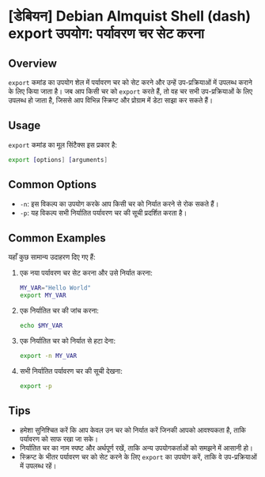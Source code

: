 # [डेबियन] Debian Almquist Shell (dash) export उपयोग: पर्यावरण चर सेट करना

## Overview
`export` कमांड का उपयोग शेल में पर्यावरण चर को सेट करने और उन्हें उप-प्रक्रियाओं में उपलब्ध कराने के लिए किया जाता है। जब आप किसी चर को `export` करते हैं, तो वह चर सभी उप-प्रक्रियाओं के लिए उपलब्ध हो जाता है, जिससे आप विभिन्न स्क्रिप्ट और प्रोग्राम में डेटा साझा कर सकते हैं।

## Usage
`export` कमांड का मूल सिंटैक्स इस प्रकार है:

```bash
export [options] [arguments]
```

## Common Options
- `-n`: इस विकल्प का उपयोग करके आप किसी चर को निर्यात करने से रोक सकते हैं।
- `-p`: यह विकल्प सभी निर्यातित पर्यावरण चर की सूची प्रदर्शित करता है।

## Common Examples
यहाँ कुछ सामान्य उदाहरण दिए गए हैं:

1. एक नया पर्यावरण चर सेट करना और उसे निर्यात करना:
   ```bash
   MY_VAR="Hello World"
   export MY_VAR
   ```

2. एक निर्यातित चर की जांच करना:
   ```bash
   echo $MY_VAR
   ```

3. एक निर्यातित चर को निर्यात से हटा देना:
   ```bash
   export -n MY_VAR
   ```

4. सभी निर्यातित पर्यावरण चर की सूची देखना:
   ```bash
   export -p
   ```

## Tips
- हमेशा सुनिश्चित करें कि आप केवल उन चर को निर्यात करें जिनकी आपको आवश्यकता है, ताकि पर्यावरण को साफ रखा जा सके।
- निर्यातित चर का नाम स्पष्ट और अर्थपूर्ण रखें, ताकि अन्य उपयोगकर्ताओं को समझने में आसानी हो।
- स्क्रिप्ट के भीतर पर्यावरण चर को सेट करने के लिए `export` का उपयोग करें, ताकि वे उप-प्रक्रियाओं में उपलब्ध रहें।